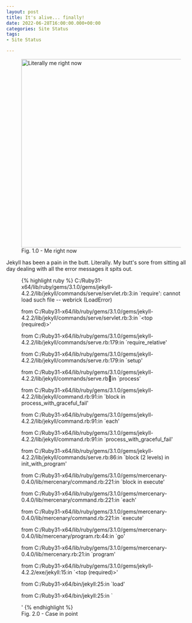 ```yaml
---
layout: post
title: It's alive... finally!
date: 2022-06-28T16:00:00.000+00:00
categories: Site Status
tags:
- Site Status

---
```

<figure> <img src="https://cdn.discordapp.com/attachments/993410728088305734/993411276170600459/unknown.png" alt="Literally me right now" style="width:500x;height:500px;"> <figcaption>Fig. 1.0 - Me right now</figcaption> </figure>

Jekyll has been a pain in the butt.
Literally.
My butt's sore from sitting all day dealing with all the error messages it spits out.

<figure>
{% highlight ruby %}
C:/Ruby31-x64/lib/ruby/gems/3.1.0/gems/jekyll-4.2.2/lib/jekyll/commands/serve/servlet.rb:3:in `require': cannot load such file -- webrick (LoadError)
        
from C:/Ruby31-x64/lib/ruby/gems/3.1.0/gems/jekyll-4.2.2/lib/jekyll/commands/serve/servlet.rb:3:in `<top (required)>'
        
from C:/Ruby31-x64/lib/ruby/gems/3.1.0/gems/jekyll-4.2.2/lib/jekyll/commands/serve.rb:179:in `require_relative'
        
from C:/Ruby31-x64/lib/ruby/gems/3.1.0/gems/jekyll-4.2.2/lib/jekyll/commands/serve.rb:179:in `setup'
        
from C:/Ruby31-x64/lib/ruby/gems/3.1.0/gems/jekyll-4.2.2/lib/jekyll/commands/serve.rb:100:in `process'
        
from C:/Ruby31-x64/lib/ruby/gems/3.1.0/gems/jekyll-4.2.2/lib/jekyll/command.rb:91:in `block in process_with_graceful_fail'
        
from C:/Ruby31-x64/lib/ruby/gems/3.1.0/gems/jekyll-4.2.2/lib/jekyll/command.rb:91:in `each'
        
from C:/Ruby31-x64/lib/ruby/gems/3.1.0/gems/jekyll-4.2.2/lib/jekyll/command.rb:91:in `process_with_graceful_fail'
        
from C:/Ruby31-x64/lib/ruby/gems/3.1.0/gems/jekyll-4.2.2/lib/jekyll/commands/serve.rb:86:in `block (2 levels) in init_with_program'
        
from C:/Ruby31-x64/lib/ruby/gems/3.1.0/gems/mercenary-0.4.0/lib/mercenary/command.rb:221:in `block in execute'
        
from C:/Ruby31-x64/lib/ruby/gems/3.1.0/gems/mercenary-0.4.0/lib/mercenary/command.rb:221:in `each'
        
from C:/Ruby31-x64/lib/ruby/gems/3.1.0/gems/mercenary-0.4.0/lib/mercenary/command.rb:221:in `execute'
        
from C:/Ruby31-x64/lib/ruby/gems/3.1.0/gems/mercenary-0.4.0/lib/mercenary/program.rb:44:in `go'
        
from C:/Ruby31-x64/lib/ruby/gems/3.1.0/gems/mercenary-0.4.0/lib/mercenary.rb:21:in `program'
        
from C:/Ruby31-x64/lib/ruby/gems/3.1.0/gems/jekyll-4.2.2/exe/jekyll:15:in `<top (required)>'
        
from C:/Ruby31-x64/bin/jekyll:25:in `load'
        
from C:/Ruby31-x64/bin/jekyll:25:in `<main>'
{% endhighlight %}
      <figcaption>Fig. 2.0 - Case in point</figcaption>
